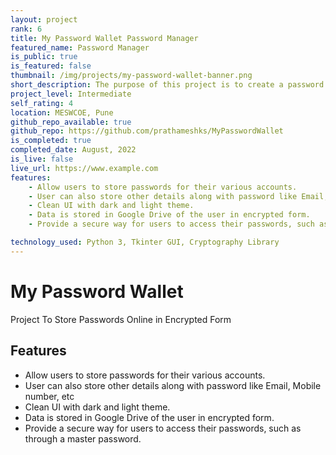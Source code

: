 ```yaml
---
layout: project
rank: 6
title: My Password Wallet Password Manager
featured_name: Password Manager
is_public: true
is_featured: false
thumbnail: /img/projects/my-password-wallet-banner.png
short_description: The purpose of this project is to create a password manager tool that helps users securely store and manage their passwords. The password manager should allow users to store passwords as well as other details for each of their accounts, and provide an easy and secure way for them to access their passwords when needed.
project_level: Intermediate
self_rating: 4
location: MESWCOE, Pune
github_repo_available: true
github_repo: https://github.com/prathameshks/MyPasswordWallet
is_completed: true
completed_date: August, 2022
is_live: false
live_url: https://www.example.com
features:
    - Allow users to store passwords for their various accounts.
    - User can also store other details along with password like Email, Mobile number, etc
    - Clean UI with dark and light theme.
    - Data is stored in Google Drive of the user in encrypted form.
    - Provide a secure way for users to access their passwords, such as through a master password.

technology_used: Python 3, Tkinter GUI, Cryptography Library
---
```


# My Password Wallet

Project To Store Passwords Online in Encrypted Form

## Features

- Allow users to store passwords for their various accounts.
- User can also store other details along with password like Email, Mobile number, etc
- Clean UI with dark and light theme.
- Data is stored in Google Drive of the user in encrypted form.
- Provide a secure way for users to access their passwords, such as through a master password.
